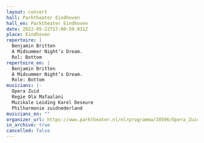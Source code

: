 ```yaml
---
layout: concert
hall: Parktheater Eindhoven
hall_en: Parktheater Eindhoven
date: 2022-05-22T17:00:59.031Z
place: Eindhoven
repertoire: |
  Benjamin Britten
  A Midsummer Night’s Dream.
  Rol: Bottom
repertoire_en: |
  Benjamin Britten
  A Midsummer Night’s Dream.
  Role: Bottom
musicians: |-
  Opera Zuid
  Regie Ola Mafaalani
  Muzikale Leiding Karel Deseure
  Philharmonie zuidnederland 
musicians_en: ""
organizer_url: https://www.parktheater.nl/nl/programma/10596/Opera_Zuid/A_Midsummer_Night%27s_Dream
in_archive: true
cancelled: false
---
```

